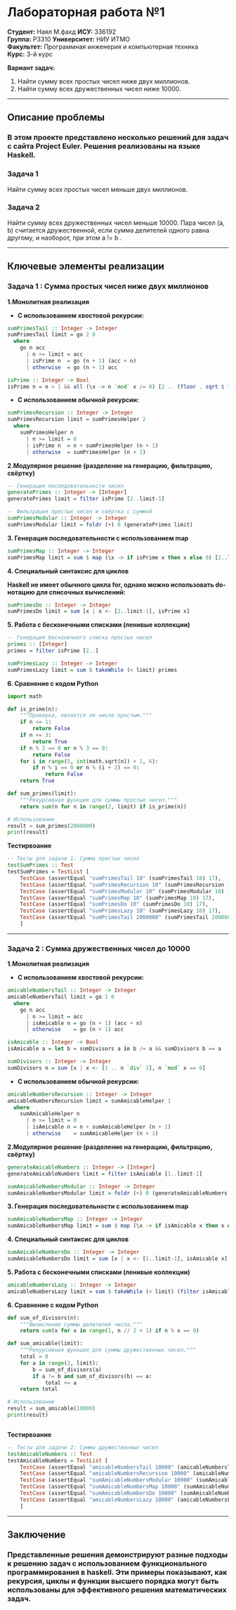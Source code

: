 # Лабораторная работа №1

**Студент:** Наял М.фахд 
**ИСУ:** 336192  
**Группа:** P3310
**Университет:** НИУ ИТМО  
**Факультет:** Программная инженерия и компьютерная техника  
**Курс:** 3-й курс



**Вариант задач:**
1. Найти сумму всех простых чисел ниже двух миллионов.
2. Найти сумму всех дружественных чисел ниже 10000.


---


## Описание проблемы

### В этом проекте представлено несколько решений для задач с сайта Project Euler. Решения реализованы на языке Haskell. 

### Задача 1
 Найти сумму всех простых чисел меньше двух миллионов.

### Задача 2
 Найти сумму всех дружественных чисел меньше 10000. Пара чисел (a, b) считается дружественной, если сумма делителей одного равна другому, и наоборот, при этом  a != b .

---

## Ключевые элементы реализации

### Задача 1 : Сумма простых чисел ниже двух миллионов

**1.Монолитная реализация**

- **С использованием хвостовой рекурсии:**

```haskell
sumPrimesTail :: Integer -> Integer
sumPrimesTail limit = go 2 0
  where
    go n acc
      | n >= limit = acc
      | isPrime n  = go (n + 1) (acc + n)
      | otherwise  = go (n + 1) acc

isPrime :: Integer -> Bool
isPrime n = n > 1 && all (\x -> n `mod` x /= 0) [2 .. (floor . sqrt $ fromIntegral n)]

```

- **С использованием обычной рекурсии:**

```haskell
sumPrimesRecursion :: Integer -> Integer
sumPrimesRecursion limit = sumPrimesHelper 2
  where
    sumPrimesHelper n
      | n >= limit = 0
      | isPrime n  = n + sumPrimesHelper (n + 1)
      | otherwise  = sumPrimesHelper (n + 1)

```
**2.Модулярное решение (разделение на генерацию, фильтрацию, свёртку)**


```haskell
-- Генерация последовательности чисел
generatePrimes :: Integer -> [Integer]
generatePrimes limit = filter isPrime [2..limit-1]

-- Фильтрация простых чисел и свёртка с суммой
sumPrimesModular :: Integer -> Integer
sumPrimesModular limit = foldr (+) 0 (generatePrimes limit)

```


**3. Генерация последовательности с использованием map**


```haskell
sumPrimesMap :: Integer -> Integer
sumPrimesMap limit = sum $ map (\x -> if isPrime x then x else 0) [2..limit-1]

```
**4. Специальный синтаксис для циклов**

**Haskell не имеет обычного цикла for, однако можно использовать do-нотацию для списочных вычислений:**

```haskell
sumPrimesDo :: Integer -> Integer
sumPrimesDo limit = sum [x | x <- [2..limit-1], isPrime x]

```

**5. Работа с бесконечными списками (ленивые коллекции)**


```haskell
-- Генерация бесконечного списка простых чисел
primes :: [Integer]
primes = filter isPrime [2..]

sumPrimesLazy :: Integer -> Integer
sumPrimesLazy limit = sum $ takeWhile (< limit) primes


```

**6. Сравнение с кодом Python**


```Python
import math

def is_prime(n):
    """Проверка, является ли число простым."""
    if n <= 1:
        return False
    if n <= 3:
        return True
    if n % 2 == 0 or n % 3 == 0:
        return False
    for i in range(5, int(math.sqrt(n)) + 1, 6):
        if n % i == 0 or n % (i + 2) == 0:
            return False
    return True

def sum_primes(limit):
    """Рекурсивная функция для суммы простых чисел."""
    return sum(n for n in range(2, limit) if is_prime(n))

# Использование
result = sum_primes(2000000)
print(result)


```

**Тестирвоание**


```haskell
-- Тесты для задачи 1: Сумма простых чисел
testSumPrimes :: Test
testSumPrimes = TestList [
    TestCase (assertEqual "sumPrimesTail 10" (sumPrimesTail 10) 17),
    TestCase (assertEqual "sumPrimesRecursion 10" (sumPrimesRecursion 10) 17),
    TestCase (assertEqual "sumPrimesModular 10" (sumPrimesModular 10) 17),
    TestCase (assertEqual "sumPrimesMap 10" (sumPrimesMap 10) 17),
    TestCase (assertEqual "sumPrimesDo 10" (sumPrimesDo 10) 17),
    TestCase (assertEqual "sumPrimesLazy 10" (sumPrimesLazy 10) 17),
    TestCase (assertEqual "sumPrimesTail 2000000" (sumPrimesTail 2000000) 142913828922)
    ]

```


---

### Задача 2 : Сумма дружественных чисел до 10000

**1.Монолитная реализация**

- **С использованием хвостовой рекурсии:**

```haskell
amicableNumbersTail :: Integer -> Integer
amicableNumbersTail limit = go 1 0
  where
    go n acc
      | n >= limit = acc
      | isAmicable n = go (n + 1) (acc + n)
      | otherwise    = go (n + 1) acc

isAmicable :: Integer -> Bool
isAmicable a = let b = sumDivisors a in b /= a && sumDivisors b == a

sumDivisors :: Integer -> Integer
sumDivisors n = sum [x | x <- [1 .. n `div` 2], n `mod` x == 0]


```

- **С использованием обычной рекурсии:**

```haskell
amicableNumbersRecursion :: Integer -> Integer
amicableNumbersRecursion limit = sumAmicableHelper 1
  where
    sumAmicableHelper n
      | n >= limit = 0
      | isAmicable n = n + sumAmicableHelper (n + 1)
      | otherwise    = sumAmicableHelper (n + 1)


```
**2.Модулярное решение (разделение на генерацию, фильтрацию, свёртку)**


```haskell
generateAmicableNumbers :: Integer -> [Integer]
generateAmicableNumbers limit = filter isAmicable [1..limit-1]

sumAmicableNumbersModular :: Integer -> Integer
sumAmicableNumbersModular limit = foldr (+) 0 (generateAmicableNumbers limit)

```


**3. Генерация последовательности с использованием map**


```haskell
sumAmicableNumbersMap :: Integer -> Integer
sumAmicableNumbersMap limit = sum $ map (\x -> if isAmicable x then x else 0) [1..limit-1]


```
**4. Специальный синтаксис для циклов**

```haskell
sumAmicableNumbersDo :: Integer -> Integer
sumAmicableNumbersDo limit = sum [x | x <- [1..limit-1], isAmicable x]


```

**5. Работа с бесконечными списками (ленивые коллекции)**


```haskell
amicableNumbersLazy :: Integer -> Integer
amicableNumbersLazy limit = sum $ takeWhile (< limit) (filter isAmicable [1..])


```

**6. Сравнение с кодом Python**


```Python
def sum_of_divisors(n):
    """Вычисление суммы делителей числа."""
    return sum(x for x in range(1, n // 2 + 1) if n % x == 0)

def sum_amicable(limit):
    """Рекурсивная функция для суммы дружественных чисел."""
    total = 0
    for a in range(2, limit):
        b = sum_of_divisors(a)
        if a != b and sum_of_divisors(b) == a:
            total += a
    return total

# Использование
result = sum_amicable(10000)
print(result)



```

**Тестирвоание**


```haskell
-- Тесты для задачи 2: Сумма дружественных чисел
testAmicableNumbers :: Test
testAmicableNumbers = TestList [
    TestCase (assertEqual "amicableNumbersTail 10000" (amicableNumbersTail 10000) 31626),
    TestCase (assertEqual "amicableNumbersRecursion 10000" (amicableNumbersRecursion 10000) 31626),
    TestCase (assertEqual "sumAmicableNumbersModular 10000" (sumAmicableNumbersModular 10000) 31626),
    TestCase (assertEqual "sumAmicableNumbersMap 10000" (sumAmicableNumbersMap 10000) 31626),
    TestCase (assertEqual "sumAmicableNumbersDo 10000" (sumAmicableNumbersDo 10000) 31626),
    TestCase (assertEqual "amicableNumbersLazy 10000" (amicableNumbersLazy 10000) 31626)
    ]

```

---
## Заключение

### Представленные решения демонстрируют разные подходы к решению задач с использованием функционального программирования в haskell. Эти примеры показывают, как рекурсия, циклы и функции высшего порядка могут быть использованы для эффективного решения математических задач.


